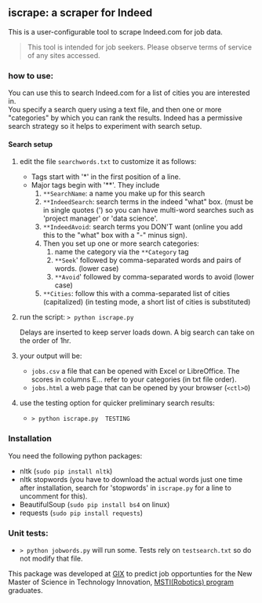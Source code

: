## iscrape: a scraper for Indeed

This is a user-configurable tool to scrape Indeed.com for job data. 

> This tool is intended for job seekers.  Please observe terms of service of any sites accessed.

### how to use:

You can use this to  search Indeed.com for a list of cities you are interested in.  
You specify a search query using a text file, 
and then one or more "categories" by which you can rank the results.   Indeed has a permissive search 
strategy so it helps to experiment with search setup.

#### Search setup

1. edit the file `searchwords.txt` to customize it as follows:
    * Tags start with '*' in the first position of a line.
    * Major tags begin with '**'.  They include
        1. `**SearchName`:   a name you make up for this search
        2. `**IndeedSearch`:  search terms in the indeed "what" box. (must be in single quotes (') so you can have
            multi-word searches such as 'project manager' or 'data science'.
        3. `**IndeedAvoid`:   search terms you DON'T want (online you add this to the "what" box with a "-" minus sign).
        4. Then you set up one or more search categories:
            1.  name the category via the `**Category` tag
            2. `**Seek`'   followed by comma-separated words  and pairs of words. (lower case)
            3. `**Avoid`'  followed by comma-separated words to avoid (lower case)        
        5. `**Cities`:  follow this with a comma-separated list of cities  (capitalized)
        (in testing mode, a short list of cities is substituted)


2. run the script:
   `> python iscrape.py`

    Delays are inserted to keep server loads down.   A big search can take on the order of 
1hr. 

3. your output will be:
    * `jobs.csv`  a file that can be opened with Excel or LibreOffice.   The scores in columns E...
    refer to your categories (in txt file order).
    * `jobs.html` a web page that can be opened by your browser (`<ctl>O`)

4. use the testing option for quicker preliminary search results:
    * `> python iscrape.py  TESTING`

 
    
### Installation

You need the following python packages: 

* nltk  (`sudo pip install nltk`)
* nltk stopwords  (you have to download the actual words just one time after installation, 
search for 'stopwords' in `iscrape.py` for a line to uncomment for this).
* BeautifulSoup (`sudo pip install bs4` on linux)
* requests  (`sudo pip install requests`)

### Unit tests:
*   `> python jobwords.py` will run some.   Tests rely on `testsearch.txt` so do not
modify that file. 

This package was developed at [GIX](https://gixnetwork.org) to predict job opportunties for the New Master of Science in Technology Innovation, [MSTI(Robotics) program](https://gixnetwork.org/program/msti/) graduates. 

 

